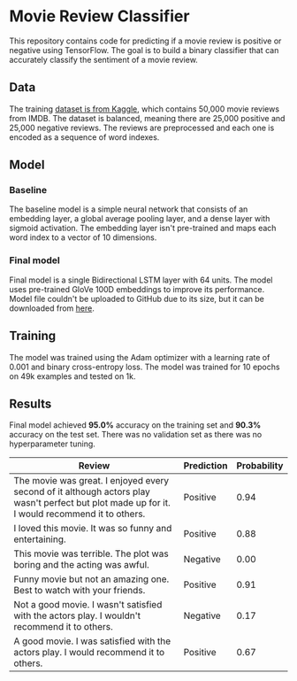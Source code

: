 # Movie Review Classifier

This repository contains code for predicting if a movie review is positive or negative using TensorFlow. The goal is to build a binary classifier that can accurately classify the sentiment of a movie review.

## Data

The training [dataset is from Kaggle](https://www.kaggle.com/datasets/lakshmi25npathi/imdb-dataset-of-50k-movie-reviews), which contains 50,000 movie reviews from IMDB. The dataset is balanced, meaning there are 25,000 positive and 25,000 negative reviews. The reviews are preprocessed and each one is encoded as a sequence of word indexes.

## Model

### Baseline
The baseline model is a simple neural network that consists of an embedding layer, a global average pooling layer, and a dense layer with sigmoid activation. The embedding layer isn't pre-trained and maps each word index to a vector of 10 dimensions.

### Final model
Final model is a single Bidirectional LSTM layer with 64 units. The model uses pre-trained GloVe 100D embeddings to improve its performance. Model file couldn't be uploaded to GitHub due to its size, but it can be downloaded from [here](https://drive.google.com/file/d/1ETyYk8NZlcWjNMmfrvTAId4PJJhNl4pT/view?usp=sharing).

## Training

The model was trained using the Adam optimizer with a learning rate of 0.001 and binary cross-entropy loss. The model was trained for 10 epochs on 49k examples and tested on 1k.

## Results

Final model achieved **95.0%** accuracy on the training set and **90.3%** accuracy on the test set. There was no validation set as there was no hyperparameter tuning.

| Review | Prediction | Probability |
|--------|------------|-------------|
| The movie was great. I enjoyed every second of it although actors play wasn't perfect but plot made up for it. I would recommend it to others. | Positive | 0.94 |
| I loved this movie. It was so funny and entertaining. | Positive | 0.88 |
| This movie was terrible. The plot was boring and the acting was awful. | Negative | 0.00 |
| Funny movie but not an amazing one. Best to watch with your friends. | Positive | 0.91 |
| Not a good movie. I wasn't satisfied with the actors play. I wouldn't recommend it to others. | Negative | 0.17 |
| A good movie. I was satisfied with the actors play. I would recommend it to others. | Positive | 0.67 |
